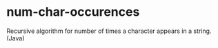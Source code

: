 # num-char-occurences
Recursive algorithm for number of times a character appears in a string. (Java)
